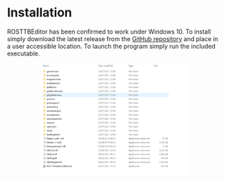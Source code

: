 # Installation

ROSTTBEditor has been confirmed to work under Windows 10. To install simply download the latest release from the [GitHub repository](https://github.com/Railway-Op-Sim/ROSTimetableEditor/releases) and place in a user accessible location. To launch the program simply run the included executable.

<center><img src="../img/folder.png" style="max-width: 70%"></center>
